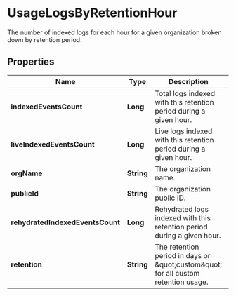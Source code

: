 # UsageLogsByRetentionHour

The number of indexed logs for each hour for a given organization broken down by retention period.

## Properties

| Name                             | Type       | Description                                                                          | Notes      |
| -------------------------------- | ---------- | ------------------------------------------------------------------------------------ | ---------- |
| **indexedEventsCount**           | **Long**   | Total logs indexed with this retention period during a given hour.                   | [optional] |
| **liveIndexedEventsCount**       | **Long**   | Live logs indexed with this retention period during a given hour.                    | [optional] |
| **orgName**                      | **String** | The organization name.                                                               | [optional] |
| **publicId**                     | **String** | The organization public ID.                                                          | [optional] |
| **rehydratedIndexedEventsCount** | **Long**   | Rehydrated logs indexed with this retention period during a given hour.              | [optional] |
| **retention**                    | **String** | The retention period in days or \&quot;custom\&quot; for all custom retention usage. | [optional] |
